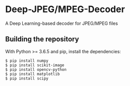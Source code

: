 # Deep-JPEG/MPEG-Decoder
A Deep Learning-based decoder for JPEG/MPEG files


## Building the repository
With Python >= 3.6.5 and pip, install the dependencies:

    $ pip install numpy
    $ pip install scikit-image
    $ pip install opencv-python
    $ pip install matplotlib
    $ pip install scipy

